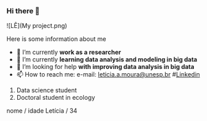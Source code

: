 ### Hi there 👋

![LÊ](My project.png)

Here is some information about me

- 🔭 I’m currently **work as a researcher** 
- 🌱 I’m currently **learning data analysis and modeling in big data**
- 🤔 I’m looking for help **with improving data analysis in big data**
- 📫 How to reach me: e-mail: leticia.a.moura@unesp.br
#[Linkedin](https://www.linkedin.com/in/leticiaalmeidacb/)

1. Data science student
2. Doctoral student in ecology

nome      / idade
Letícia / 34


